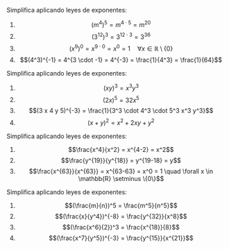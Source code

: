 Simplifica aplicando leyes de exponentes:
1. $$(m^4)^5 = m^{4 \cdot 5} = m^{20}$$
2. $$(3^{12})^3 = 3^{12 \cdot 3} = 3^{36}$$
3. $$(x^9)^0 = x^{9 \cdot 0} = x^0 = 1 \quad \forall x \in \mathbb{R} \setminus \{0\}$$
4. $$(4^3)^{-1} = 4^{3 \cdot -1} = 4^{-3} = \frac{1}{4^3} = \frac{1}{64}$$

Simplifica aplicando leyes de exponentes:
1. $$(x y)^3 = x^3 y^3$$
2. $$(2 x)^5 = 32 x^5$$
3. $$(3 x 4 y 5)^{-3} = \frac{1}{3^3 \cdot 4^3 \cdot 5^3 x^3 y^3}$$
4. $$(x + y)^2 = x^2 + 2xy + y^2$$

Simplifica aplicando leyes de exponentes:

1. $$\frac{x^4}{x^2} = x^{4-2} = x^2$$
2. $$\frac{y^{19}}{y^{18}} = y^{19-18} = y$$
3. $$\frac{x^{63}}{x^{63}} = x^{63-63} = x^0 = 1 \quad \forall x \in \mathbb{R} \setminus \{0\}$$

Simplifica aplicando leyes de exponentes:

1. $$(\frac{m}{n})^5 = \frac{m^5}{n^5}$$
2. $$(\frac{x}{y^4})^{-8} = \frac{y^{32}}{x^8}$$
3. $$(\frac{x^6}{2})^3 = \frac{x^{18}}{8}$$
4. $$(\frac{x^7}{y^5})^{-3} = \frac{y^{15}}{x^{21}}$$


